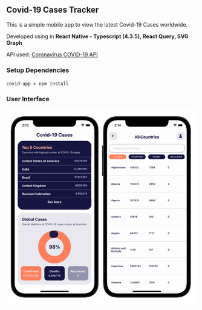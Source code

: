 <h2>Covid-19 Cases Tracker</h2>

This is a simple mobile app to view the latest Covid-19 Cases worldwide.

Developed using in <b>React Native - Typescript (4.3.5), React Query, SVG Graph</b>

API used: <a href="https://documenter.getpostman.com/view/10808728/SzS8rjbc?version=latest">Coronavirus COVID-19 API</a>

<h3>Setup Dependencies</h3>
<code>covid-app > npm install</code>

<h3>User Interface</h3>

![UI](https://github.com/jeanbucad/covid-app/blob/main/UI.png)
